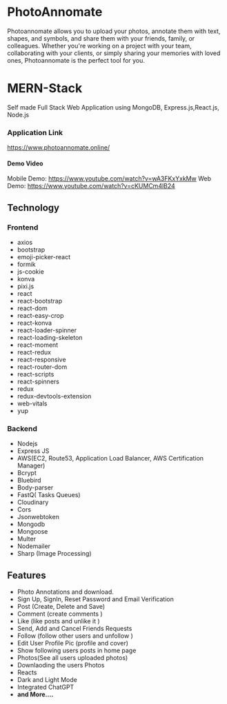 # PhotoAnnomate
Photoannomate allows you to upload your photos, annotate them with text, shapes, and symbols, and share them with your friends, family, or colleagues. Whether you're working on a project with your team, collaborating with your clients, or simply sharing your memories with loved ones, Photoannomate is the perfect tool for you.
# MERN-Stack
Self made Full Stack Web Application using MongoDB, Express.js,React.js,  Node.js

### Application Link
https://www.photoannomate.online/

#### Demo Video
Mobile Demo: https://www.youtube.com/watch?v=wA3FKxYxkMw
Web Demo: https://www.youtube.com/watch?v=cKUMCm4lB24

## Technology 
### Frontend 
 - axios
 - bootstrap
 - emoji-picker-react
 - formik
 - js-cookie
 - konva
 - pixi.js
 - react
 - react-bootstrap
 - react-dom
 - react-easy-crop
 - react-konva
 - react-loader-spinner
 - react-loading-skeleton
 - react-moment
 - react-redux
 - react-responsive
 - react-router-dom
 - react-scripts
 - react-spinners
 - redux
 - redux-devtools-extension
 - web-vitals
 - yup
### Backend 
- Nodejs
- Express JS
- AWS(EC2, Route53, Application Load Balancer, AWS Certification Manager)
- Bcrypt
- Bluebird
- Body-parser
- FastQ( Tasks Queues)
- Cloudinary
- Cors
- Jsonwebtoken
- Mongodb
- Mongoose
- Multer
- Nodemailer
- Sharp (Image Processing)
 
## Features 
- Photo Annotations and download.
- Sign Up, SignIn, Reset Password and Email Verification
- Post (Create, Delete and Save)
- Comment (create comments )
- Like (like posts and unlike it )
- Send, Add and Cancel Friends Requests
- Follow (follow other users and unfollow )
- Edit User Profile Pic (profile and cover)
- Show following users posts in home page 
- Photos(See all users uploaded photos)
- Downlaoding the users Photos
- Reacts
- Dark and Light Mode 
- Integrated ChatGPT
- **and More....** 

